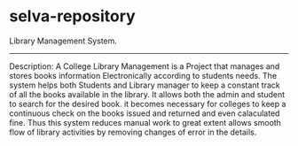 # selva-repository
Library Management System.
__________________________________
Description: A College Library Management is a Project that manages and stores books information Electronically according to students needs. 
The system helps both Students and Library manager to keep a constant track of all the books available in the library.
It allows both the admin and student to search for the desired book.
it becomes necessary for colleges to keep a continuous check on the books issued and returned and even calaculated fine.
Thus this system reduces manual work to great extent allows smooth flow of library activities by removing changes of error in the details.
